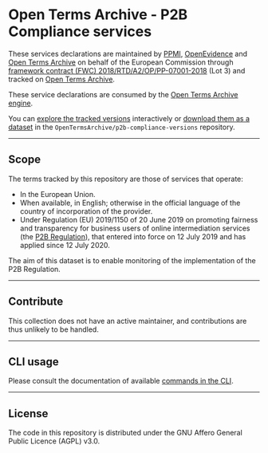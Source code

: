 # Open Terms Archive - P2B Compliance services

These services declarations are maintained by [PPMI](https://ppmi.lt), [OpenEvidence](https://open-evidence.com) and [Open Terms Archive](https://opentermsarchive.org) on behalf of the European Commission through [framework contract (FWC) 2018/RTD/A2/OP/PP-07001-2018](https://etendering.ted.europa.eu/cft/cft-display.html?cftId=3490) (Lot 3) and tracked on [Open Terms Archive](https://opentermsarchive.org).

These service declarations are consumed by the [Open Terms Archive engine](https://github.com/OpenTermsArchive/engine).

You can [explore the tracked versions](https://github.com/OpenTermsArchive/p2b-compliance-versions) interactively or [download them as a dataset](https://github.com/OpenTermsArchive/p2b-compliance-versions/releases) in the `OpenTermsArchive/p2b-compliance-versions` repository.

- - -

## Scope

The terms tracked by this repository are those of services that operate:

- In the European Union.
- When available, in English; otherwise in the official language of the country of incorporation of the provider.
- Under Regulation (EU) 2019/1150 of 20 June 2019 on promoting fairness and transparency for business users of online intermediation services (the [P2B Regulation](https://eur-lex.europa.eu/legal-content/EN/TXT/?uri=celex%3A32019R1150)), that entered into force on 12 July 2019 and has applied since 12 July 2020.

The aim of this dataset is to enable monitoring of the implementation of the P2B Regulation.

- - -

## Contribute

This collection does not have an active maintainer, and contributions are thus unlikely to be handled.

- - -

## CLI usage

Please consult the documentation of available [commands in the CLI](https://docs.opentermsarchive.org/#cli).

- - -

## License

The code in this repository is distributed under the GNU Affero General Public Licence (AGPL) v3.0.

